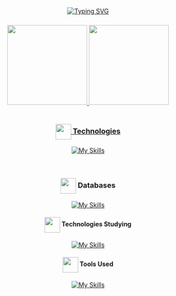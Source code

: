 <div align=center>
<a href="https://git.io/typing-svg"><img src="https://readme-typing-svg.demolab.com?font=Roboto&pause=1000&color=D9E6D1&center=true&width=435&lines=Hello+World!;I'm+Vitor Odorico!;Developer Full-Stacks : ); Founder The Black Panther Code" alt="Typing SVG" /></a>
</div>


###

<div align="center">
  <a href="https://github.com/VitorOdorico" />

<img height="180em" src="https://github-readme-stats.vercel.app/api?username=VitorOdorico&show_icons=true&theme=dark&include_all_commits=true&count_private=true"/>
  <img height="180em" src="https://github-readme-stats.vercel.app/api/top-langs/?username=VitorOdorico&layout=compact&theme=dark"/>
  
  <!-- [![spotify-github-profile](https://spotify-github-profile.vercel.app/api/view?uid=2142dr6jypdorh5efa2rbtywi&cover_image=true&theme=natemoo-re&bar_color=0062ff&bar_color_cover=false)](https://spotify-github-profile.vercel.app/api/view?uid=2142dr6jypdorh5efa2rbtywi&redirect=true) -->
</div>




<div style="display: inline_block" align="center"><br>
 <h3 align="center"><img align="center" width="35x" src="https://cdn3.emoji.gg/emojis/3085-vsl-developer.png](https://cdn3.emoji.gg/emojis/7386-text-g.png"/> Technologies</h3>
  
  [![My Skills](https://skills.thijs.gg/icons?i=html,css,js,nodejs,python,java&theme=dark)](https://skills.thijs.gg)
  
</div>

<div style="display: inline_block" align="center"><br>
 <h3 align="center"><img align="center" width="35x" src="https://cdn3.emoji.gg/emojis/3085-vsl-developer.png](https://cdn3.emoji.gg/emojis/7386-text-g.png"/> Databases</h3>
  
  [![My Skills](https://skills.thijs.gg/icons?i=mysql&theme=dark)](https://skills.thijs.gg)
  
</div>

<div align=center>
  <h4 align="center"><img align="center" width="35x" src="https://cdn3.emoji.gg/emojis/3085-vsl-developer.png](https://cdn3.emoji.gg/emojis/7386-text-g.png"/> Technologies Studying</h4>

[![My Skills](https://skills.thijs.gg/icons?i=react,ts,django,c#,java&theme=dark)](https://skills.thijs.gg)

</div>

<div align=center>
  <h4 align="center"><img align="center" width="35x" src="https://cdn3.emoji.gg/emojis/3085-vsl-developer.png](https://cdn3.emoji.gg/emojis/7386-text-g.png"/> Tools Used</h4>

[![My Skills](https://skills.thijs.gg/icons?i=vscode,figma,git,github&theme=dark)](https://skills.thijs.gg)

</div>


<!-- <div style="align-center">

[![Ashutosh's github activity graph](https://activity-graph.herokuapp.com/graph?username=VitorOdorico&theme=dark)](https://github.com/ashutosh00710/github-readme-activity-graph)

</div> -->
